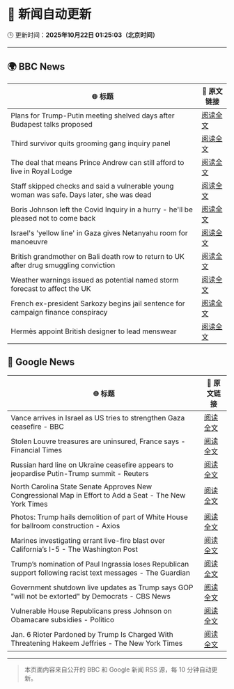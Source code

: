 # 🧠 新闻自动更新

🕒 更新时间：**2025年10月22日 01:25:03（北京时间）**

---

## 🌍 BBC News

| 🌐 标题 | 🔗 原文链接 |
|--------|-------------|
| Plans for Trump-Putin meeting shelved days after Budapest talks proposed | [阅读全文](https://www.bbc.com/news/articles/c4gjp73gp41o?at_medium=RSS&at_campaign=rss) |
| Third survivor quits grooming gang inquiry panel | [阅读全文](https://www.bbc.com/news/articles/cwykd173l3vo?at_medium=RSS&at_campaign=rss) |
| The deal that means Prince Andrew can still afford to live in Royal Lodge | [阅读全文](https://www.bbc.com/news/articles/cgmx1gxv1e7o?at_medium=RSS&at_campaign=rss) |
| Staff skipped checks and said a vulnerable young woman was safe. Days later, she was dead | [阅读全文](https://www.bbc.com/news/articles/cz91e1e23wzo?at_medium=RSS&at_campaign=rss) |
| Boris Johnson left the Covid Inquiry in a hurry - he'll be pleased not to come back | [阅读全文](https://www.bbc.com/news/articles/cj6nennz0nyo?at_medium=RSS&at_campaign=rss) |
| Israel's 'yellow line' in Gaza gives Netanyahu room for manoeuvre | [阅读全文](https://www.bbc.com/news/articles/cx2y9ny653no?at_medium=RSS&at_campaign=rss) |
| British grandmother on Bali death row to return to UK after drug smuggling conviction | [阅读全文](https://www.bbc.com/news/articles/cly9jln834wo?at_medium=RSS&at_campaign=rss) |
| Weather warnings issued as potential named storm forecast to affect the UK | [阅读全文](https://www.bbc.com/weather/articles/cly9rlzy0vro?at_medium=RSS&at_campaign=rss) |
| French ex-president Sarkozy begins jail sentence for campaign finance conspiracy | [阅读全文](https://www.bbc.com/news/articles/cvgkm2j0xelo?at_medium=RSS&at_campaign=rss) |
| Hermès appoint British designer to lead menswear | [阅读全文](https://www.bbc.com/news/articles/c3rjnqvv5qqo?at_medium=RSS&at_campaign=rss) |

## 📰 Google News

| 🌐 标题 | 🔗 原文链接 |
|--------|-------------|
| Vance arrives in Israel as US tries to strengthen Gaza ceasefire - BBC | [阅读全文](https://news.google.com/rss/articles/CBMiWkFVX3lxTE5VZk05Zm1CYkwtVW04UGVLWm5aT1h3VG1ZQ2ptZ20zVHBkVUdkNlRvRUFCQlZkaEVqbm9FSmhua1lsdnB0VnRzS1l6NzM4c0gtVmRyY2lUY212QdIBX0FVX3lxTFBOZlA3SzVWY2JrdVNOZWhFSVpsbkRtVWltd2dxdkJBQTdsS0ZDLWtkSUY0MGp1azAwMVVHczVjbHk2NDBLSmxfbC01UUd2amlkaC1KR0NlY3BBN0EyaW9r?oc=5) |
| Stolen Louvre treasures are uninsured, France says - Financial Times | [阅读全文](https://news.google.com/rss/articles/CBMicEFVX3lxTFBJUU54S0lKbHI5QjI5UW9aNl9CaF9fZ2NUSklLVjI0clZ0ejQ5dDVzR2c2LVNSVVo1ZnlJamozUXFnMjlRaXFqdmppSkd3Slo3SkRRV3RnMUFBVFB5c19McnNuRzJJd1R0MlRKc2h0Tmg?oc=5) |
| Russian hard line on Ukraine ceasefire appears to jeopardise Putin-Trump summit - Reuters | [阅读全文](https://news.google.com/rss/articles/CBMitwFBVV95cUxPVGhRWkxMd0Z1WHF4Ql9rR1ZBbHdUNjBkaENEUzZ6RUJqMTNmclhkeWxhYk8zNkRpNmpObDVNTndxS2kyMWJ0ZnYwejhpMUVGU25nT0U3ai1TWkJwM1J3MmFVSmVfeXhZdnd4SFRuY0M1TGpVXzJaVWJHcV9ESDZWVWhydXdoTG1KQkNPZXVwQnZqNGdyM3p1Q3NzSERXajh4UXFYSFVfemtiVGVSaUNyRWlYY0phTUk?oc=5) |
| North Carolina State Senate Approves New Congressional Map in Effort to Add a Seat - The New York Times | [阅读全文](https://news.google.com/rss/articles/CBMikAFBVV95cUxPYkQtRU9lTHhUUTlweXlNSUdveE92QkktWTIwTFBLWmM2dWVSWE0zT0lCVUlQUGhPV3ExTVI5dnA5aEZQdGozcjBnNWRWVmROWmRDU2lfT20tc29wOXpNa3k2dVNkRkNaeWFyOTVYV1dsbWYyUlBQNW5xQTl3VXFPV3k2Q1A4VTBYWGd3NmpkeFM?oc=5) |
| Photos: Trump hails demolition of part of White House for ballroom construction - Axios | [阅读全文](https://news.google.com/rss/articles/CBMikwFBVV95cUxPbS0tOER6eUdSYWVtaVNRamUtWHRlWVRVQ0VHYkFhTExwTlJ3SzNSbkstV29Vc05pa2JCVEZ4M1lGZF9uT194TGRIZVZOang5cU5NcTVZYzVrMUNKTjdfNjNIeHFGWmFGSE5TbU5Jc0E5TjBYUW9pNWhBZ0dGUlRBTHFiNkJIbzBmN1JRbk4xakdRZDg?oc=5) |
| Marines investigating errant live-fire blast over California’s I-5 - The Washington Post | [阅读全文](https://news.google.com/rss/articles/CBMiowFBVV95cUxNUVJDeGFLVjQ1TU5zTl80M05uTjVaaFdqTXpDZlRYQ1hXLWMyeU5EcDhfNllTMndscmZQMDJLZF9MWTBLOThqNWM0YTViMVJhdGxsREJEMVNlbnlBVXJubVVHQU9vQnVyX1JvdWRFSkJITFo2T0ZSX1dTcEFGUnFVb3JkQmpyQUd1MkFOaU1QOTBja2pnZTdOenJ4WGozSWRoLUJj?oc=5) |
| Trump’s nomination of Paul Ingrassia loses Republican support following racist text messages - The Guardian | [阅读全文](https://news.google.com/rss/articles/CBMilwFBVV95cUxNTHB3WFJXVFl6eUhIMExndlY0d1VPVF9CdXdLVXRaNmVhbE5XQ05jMm5CTkpWZEtsdmdmN2FaZ1M3NlF2UUN3bVdrSnJFSURKeFd3cHU3Ul9hVGVSWm9VdnhPbW5XV1VMMFRyMUp5MGlYc1U3cDh4ZW1BdGc4NWNzUWJHUVY4X3ZJb1l4SHVYU09FOWRPdnVV?oc=5) |
| Government shutdown live updates as Trump says GOP "will not be extorted" by Democrats - CBS News | [阅读全文](https://news.google.com/rss/articles/CBMipAFBVV95cUxOajJHQWtYSENBbTQtY25xX2ViWDFxUDgwLTFzOFpNdHZ4TFFYMnpZVjBhbi1RT3pYYWpjbGx3R1lVWXIwN3hvV0llU1BERzQ3Skd1bVlWbG9fWWFNM1JZTjdoV1F5Q1VOMmJldTB2TG1nMUJLRmt0UTZEOTFQb251dUtERVJkVEFXYnczNDBWZkNIRWFVM2dIblNndDhfcWtpTXUySNIBqgFBVV95cUxNcXJBd05Lc1BMLWJhQ1I5NUVLNXFJZld0Z0djbmo5a1FSeFhxVFdsczRBQmJ5dkl1d3B0VFl1Z09kT0dEVklJQ0Zvb1RIX2h3QVphSlQ5X01tYkZocGZadXhoNkJ0VlNjMHQxS2lkVk41Q2lGa3dIY1k0eEN3cW4yWFNsMXNDYVlLUVFTbTA5VlplY291TUZiUWt6SzZmQnp5OWxHYml1ZkVFUQ?oc=5) |
| Vulnerable House Republicans press Johnson on Obamacare subsidies - Politico | [阅读全文](https://news.google.com/rss/articles/CBMizAFBVV95cUxOYVo2bnRNUVM4XzFCWGZiRGR2Y3QyaHdHY3dBXzI5QlR6WFpVNGdMbWlFZTg3U0Z0SkJLT0hQWXJGdmxYTnEwVzgyVnNLby1VZjVGVEJlYzVOZUVrUTFhaGZRMzlLcnNUb2praUxJbFpyeWhNRV9ZUkxueXc3UGhCTE5sQWwzUGRQR0RSV0VGOFZtRmNwX01LVjlOYi1Tb0kxNHk3WEszcXNueVJia3hiNTgtSzBBU0YtaDZBNzdCR2RUazljZEIwSDREdnI?oc=5) |
| Jan. 6 Rioter Pardoned by Trump Is Charged With Threatening Hakeem Jeffries - The New York Times | [阅读全文](https://news.google.com/rss/articles/CBMikgFBVV95cUxOaExJNDl3QmpQeS1hNDZ6R2thTkV0RGgyaUdMRjJSbkdrazNXbHdMamlQNHAxTDNVRGhWTWF6NDllSXBUSHpQSm5neVZPT0x2bHh5Qm85Q3Z5Q3ZKdUhfTXl2b2FhYmpHU0dWTXh5OGVvZURQY3UzSFQ2Y2ZOVi1EZ19vWnVvdEpMZUZvWjNocEJqQQ?oc=5) |

---
> 本页面内容来自公开的 BBC 和 Google 新闻 RSS 源，每 10 分钟自动更新。